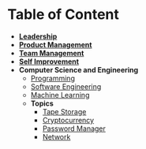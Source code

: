 # Table of Content

- **[Leadership](Leadership.md)**
- **[Product Management](ProductManagement.md)**
- **[Team Management](TeamManagement.md)**
- **[Self Improvement](SelfImprovement.md)**
- **Computer Science and Engineering**
  - [Programming](CE_&_CS/Programming.md)
  - [Software Engineering](CE_&_CS/SoftwareEngineering.md)
  - [Machine Learning](CE_&_CS/MachineLearning.md)
  - **Topics**
    - [Tape Storage](CE_&_CS/Topics/TapeStorage.md)
    - [Cryptocurrency](CE_&_CS/Topics/Cryptocurrency.md)
    - [Password Manager](CE_&_CS/Topics/SecretManager.md)
    - [Network](CE_&_CS/Topics/Network.md)
